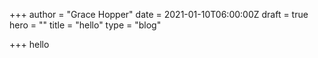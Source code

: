 +++
author = "Grace Hopper"
date = 2021-01-10T06:00:00Z
draft = true
hero = ""
title = "hello"
type = "blog"

+++
hello